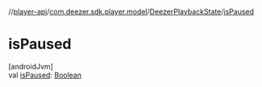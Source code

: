 //[player-api](../../../index.md)/[com.deezer.sdk.player.model](../index.md)/[DeezerPlaybackState](index.md)/[isPaused](is-paused.md)

# isPaused

[androidJvm]\
val [isPaused](is-paused.md): [Boolean](https://kotlinlang.org/api/latest/jvm/stdlib/kotlin/-boolean/index.html)

